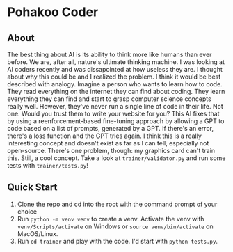 # Pohakoo Coder

## About

The best thing about AI is its ability to think more like humans than ever before. We are, after all, nature's ultimate thinking machine. I was looking at AI coders recently and was dissapointed at how useless they are. I thought about why this could be and I realized the problem. I think it would be best described with analogy. Imagine a person who wants to learn how to code. They read everything on the internet they can find about coding. They learn everything they can find and start to grasp computer science concepts really well. However, they've never run a single line of code in their life. Not one. Would you trust them to write your website for you? This AI fixes that by using a reenforcement-based fine-tuning approach by allowing a GPT to code based on a list of prompts, generated by a GPT. If there's an error, there's a loss function and the GPT tries again. I think this is a really interesting concept and doesn't exist as far as I can tell, especially not open-source. There's one problem, though: my graphics card can't train this. Still, a cool concept. Take a look at `trainer/validator.py` and run some tests with `trainer/tests.py`!

## Quick Start

1. Clone the repo and cd into the root with the command prompt of your choice
2. Run `python -m venv venv` to create a venv. Activate the venv with `venv/Scripts/activate` on Windows or `source venv/bin/activate` on MacOS/Linux.
3. Run `cd trainer` and play with the code. I'd start with `python tests.py`.

